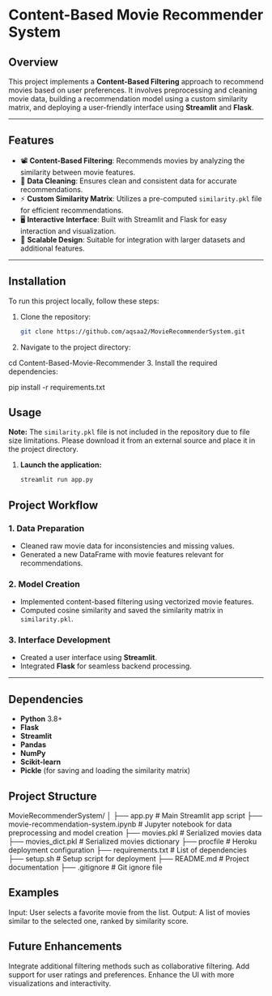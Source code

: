 # Content-Based Movie Recommender System

## Overview
This project implements a **Content-Based Filtering** approach to recommend movies based on user preferences. It involves preprocessing and cleaning movie data, building a recommendation model using a custom similarity matrix, and deploying a user-friendly interface using **Streamlit** and **Flask**.

---

## Features
- 📽️ **Content-Based Filtering**: Recommends movies by analyzing the similarity between movie features.
- 🧹 **Data Cleaning**: Ensures clean and consistent data for accurate recommendations.
- ⚡ **Custom Similarity Matrix**: Utilizes a pre-computed `similarity.pkl` file for efficient recommendations.
- 🖥️ **Interactive Interface**: Built with Streamlit and Flask for easy interaction and visualization.
- 🚀 **Scalable Design**: Suitable for integration with larger datasets and additional features.

---

## Installation
To run this project locally, follow these steps:

1. Clone the repository:
   ```bash
   git clone https://github.com/aqsaa2/MovieRecommenderSystem.git
2. Navigate to the project directory:
   
 cd Content-Based-Movie-Recommender
3. Install the required dependencies:

pip install -r requirements.txt

## Usage

**Note:** The `similarity.pkl` file is not included in the repository due to file size limitations. Please download it from an external source and place it in the project directory.

1. **Launch the application:**
   ```bash
   streamlit run app.py
## Project Workflow

### **1. Data Preparation**
- Cleaned raw movie data for inconsistencies and missing values.
- Generated a new DataFrame with movie features relevant for recommendations.

### **2. Model Creation**
- Implemented content-based filtering using vectorized movie features.
- Computed cosine similarity and saved the similarity matrix in `similarity.pkl`.

### **3. Interface Development**
- Created a user interface using **Streamlit**.
- Integrated **Flask** for seamless backend processing.

---

## **Dependencies**
- **Python** 3.8+
- **Flask**
- **Streamlit**
- **Pandas**
- **NumPy**
- **Scikit-learn**
- **Pickle** (for saving and loading the similarity matrix)


## Project Structure
MovieRecommenderSystem/
│
├── app.py                       # Main Streamlit app script
├── movie-recommendation-system.ipynb  # Jupyter notebook for data preprocessing and model creation
├── movies.pkl                   # Serialized movies data
├── movies_dict.pkl              # Serialized movies dictionary
├── procfile                     # Heroku deployment configuration
├── requirements.txt             # List of dependencies
├── setup.sh                     # Setup script for deployment
├── README.md                    # Project documentation
├── .gitignore                   # Git ignore file

## Examples
Input: User selects a favorite movie from the list.
Output: A list of movies similar to the selected one, ranked by similarity score.

## Future Enhancements
Integrate additional filtering methods such as collaborative filtering.
Add support for user ratings and preferences.
Enhance the UI with more visualizations and interactivity.

